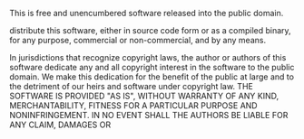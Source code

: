 This is free and unencumbered software released into the public domain.

distribute this software, either in source code form or as a compiled
binary, for any purpose, commercial or non-commercial, and by any
means.

In jurisdictions that recognize copyright laws, the author or authors
of this software dedicate any and all copyright interest in the
software to the public domain. We make this dedication for the benefit
of the public at large and to the detriment of our heirs and
software under copyright law.
THE SOFTWARE IS PROVIDED "AS IS", WITHOUT WARRANTY OF ANY KIND,
MERCHANTABILITY, FITNESS FOR A PARTICULAR PURPOSE AND NONINFRINGEMENT.
IN NO EVENT SHALL THE AUTHORS BE LIABLE FOR ANY CLAIM, DAMAGES OR
